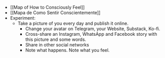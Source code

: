 - [[Map of How to Consciously Feel]]
- [[Mapa de Como Sentir Conscientemente]]
- Experiment:
	- Take a picture of you every day and publish it online.
		- Change your avatar on Telegram, your Website, Substack, Ko-fi.
		- Cross-share an Instagram, WhatsApp and Facebook story with this picture and some words.
		- Share in other social networks
		- Note what happens. Note what you feel.